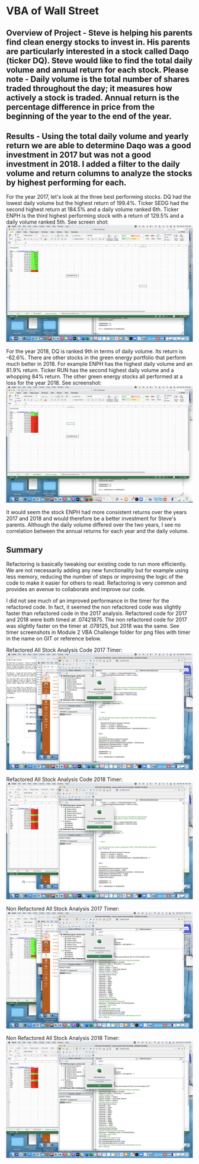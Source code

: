 # VBA of Wall Street

## Overview of Project - Steve is helping his parents find clean energy stocks to invest in. His parents are particularly interested in a stock called Daqo (ticker DQ). Steve would like to find the total daily volume and annual return for each stock. Please note - Daily volume is the total number of shares traded throughout the day; it measures how actively a stock is traded. Annual return is the percentage difference in price from the beginning of the year to the end of the year. 


## Results - Using the total daily volume and yearly return we are able to determine Daqo was a good investment in 2017 but was not a good investment in 2018. I added a filter to the daily volume and return columns to analyze the stocks by highest performing for each. 

For the year 2017, let's look at the three best performing stocks. DQ had the lowest daily volume but the highest return of 199.4%. Ticker SEDG had the second highest return at 184.5% and a daily volume ranked 6th. Ticker ENPH is the third highest performing stock with a return of 129.5% and a daily volume ranked 5th. See screen shot:
![This is an image](https://github.com/TraceyFitz/stock-analysis/blob/14b31e11af06011b0e0d8119756f69372e18214c/MODULE%202%20VBA%20Challenge-Resources/VBA_Challenge_2017.png)


For the year 2018, DQ is ranked 9th in terms of daily volume. Its return is -62.6%. There are other stocks in the green energy portfolio that perform much better in 2018. For example ENPH has the highest daily volume and an 81.9% return. Ticker RUN has the second highest daily volume and a whopping 84% return. The other green energy stocks all performed at a loss for the year 2018. See screenshot:
![This is an image](https://github.com/TraceyFitz/stock-analysis/blob/14b31e11af06011b0e0d8119756f69372e18214c/MODULE%202%20VBA%20Challenge-Resources/VBA_Challenge_2018.png)


It would seem the stock ENPH had more consistent returns over the years 2017 and 2018 and would therefore be a better investment for Steve's parents. Although the daily volume differed over the two years, I see no correlation between the annual returns for each year and the daily volume.


## Summary 

Refactoring is basically tweaking our existing code to run more efficiently. We are not necessarily adding any new functionality but for example using less memory, reducing the number of steps or improving the logic of the code to make it easier for others to read. Refactoring is very common and provides an avenue to collaborate and improve our code. 

I did not see much of an improved performance in the timer for the refactored code. In fact, it seemed the non refactored code was slightly faster than refactored code in the 2017 analysis. Refactored code for 2017 and 2018 were both timed at .07421875. The non refactored code for 2017 was slightly faster on the timer at .078125, but 2018 was the same. See timer screenshots in Module 2 VBA Challenge folder for png files with timer in the name on GIT or reference below. 

Refactored All Stock Analysis Code 2017 Timer:
![This is an image](https://github.com/TraceyFitz/stock-analysis/blob/6924fca97fb747a9fda55adc4c941eec55309f7d/MODULE%202%20VBA%20Challenge-Resources/VBA_Challenge_2017_Timer.png)

Refactored All Stock Analysis Code 2018 Timer:
![This is an image](https://github.com/TraceyFitz/stock-analysis/blob/9d08b3d0c311c62832c61f97612f0b7b78eb40ec/MODULE%202%20VBA%20Challenge-Resources/VBA_Challenge_2018_Timer.png)


Non Refactored All Stock Analysis 2017 Timer:
![This is an image](https://github.com/TraceyFitz/stock-analysis/blob/14b31e11af06011b0e0d8119756f69372e18214c/MODULE%202%20VBA%20Challenge-Resources/VBA_Challenge_Nonrefactored_code_2017_Timer.png)

Non Refactored All Stock Analysis 2018 Timer:
![This is an image](https://github.com/TraceyFitz/stock-analysis/blob/14b31e11af06011b0e0d8119756f69372e18214c/MODULE%202%20VBA%20Challenge-Resources/VBA_Challenge_Nonrefactored_code_2018_Timer%20.png)

